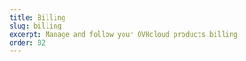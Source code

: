 ```yaml
---
title: Billing
slug: billing
excerpt: Manage and follow your OVHcloud products billing
order: 02
---
```

